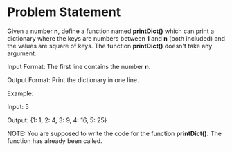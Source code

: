 # Problem Statement

Given a number **n**, define a function named **printDict()** which can print a dictionary where the keys are numbers between **1** and **n** (both included) and the values are square of keys.
The function **printDict()** doesn't take any argument.

Input Format:
The first line contains the number **n**.

Output Format:
Print the dictionary in one line.

Example:

Input:
5

Output:
{1: 1, 2: 4, 3: 9, 4: 16, 5: 25}

NOTE: You are supposed to write the code for the function **printDict().** The function has already been called.